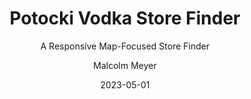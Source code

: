 ---
layout: project
title: Potocki Vodka Store Finder
subtitle: A Responsive Map-Focused Store Finder
author: Malcolm Meyer
img: potockivodka.png
tags:
  - mapbox
  - web maps
categories: 
 - projects
 - featured
date: 2023-05-01
featured: true
published: true
# Project Settings for new Projects Layout
project:
  - 
    url: https://potockivodka.com/store-finder/
    tech:
      - Mapbox GL JS
      - Turf JS
    images: ["potockivodka"]
    description: "Written in Vanilla JavaScript, this project uses Mapbox GL JS to showcase stores and online purchasing options for Potocki Vodka out of Poland. Certain elements of the application were assisted by various AI tools, such as generating centroids and bounding boxes for countries."
    client: "Potocki Vodka/Sub-contract"
---